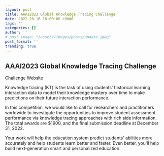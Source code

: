 ```yaml
---
layout: post
title: AAAI2023 Global Knowledge Tracing Challenge
date: 2022-10-16 16:00:00 +0000
tags: ''
categories: []
author: ''
# post_image: "/assets/images/posts/update.jpeg"
post_format: ''
trending: true
---
```

## AAAI2023 Global Knowledge Tracing Challenge

[Challenge Website](http://ai4ed.cc/competitions/aaai2023competition)

Knowledge tracing (KT) is the task of using students’ historical learning interaction data to model their knowledge mastery over time to make predictions on their future interaction performance.

In this competition, we would like to call for researchers and practitioners worldwide to investigate the opportunities to improve student assessment performance via knowledge tracing approaches with rich side information. The total awards are $1900, and the final submission deadline at December 31, 2022.

<!-- ![A graphical illustration of knowledge tracing](http://ai4ed.cc/images/aaai2023competition_kt.jpg) -->

Your work will help the education system predict students' abilities more accurately and help students learn better and faster. Even better, you'll help build next-generation smart and personalized education.


